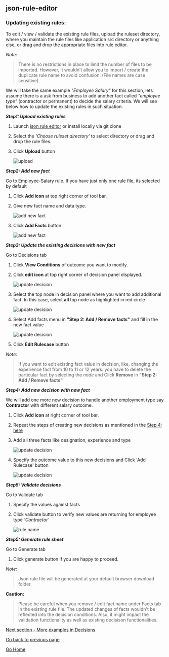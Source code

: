 ## json-rule-editor

### Updating existing rules:

To edit / view / validate the existing rule files, upload the ruleset directory, where you maintain the rule files like application src directory or anything else, or drag and drop the appropriate files into rule editor.

_Note:_

> There is no restrictions in place to limit the number of files to be imported.
> However, it wouldn’t allow you to import / create the duplicate rule name to avoid confusion. (File names are case sensitive)

We will take the same example _"Employee Salary"_ for this section, lets assume there is a ask from business to add another fact called _"employee type"_ (contractor or permanent) to decide the salary criteria. We will see below how to update the existing rules in such situation.

**_Step1: Upload existing rules_**

1. Launch [json rule editor](https://www.json-rule-editor.com) or install locally via git clone
2. Select the _‘Choose ruleset directory’_ to select directory or drag and drop the rule files.
3. Click **Upload** button

   ![upload](https://asudbury.github.io/json-rule-editor/docs/images/upload.png)

**_Step2: Add new fact_**

Go to Employee-Salary rule. If you have just only one rule file, its selected by default

1. Click **Add icon** at top right corner of tool bar.
2. Give new fact name and data type.

   ![add new fact](https://asudbury.github.io/json-rule-editor/docs/images/update-fact1.png)

3. Click **Add Facts** button

   ![add new fact](https://asudbury.github.io/json-rule-editor/docs/images/update-fact2.png)

**_Step3: Update the existing decisions with new fact_**

Go to Decisions tab

1. Click **View Conditions** of outcome you want to modify.
2. Click **edit icon** at top right corner of decision panel displayed.

   ![update decision](https://asudbury.github.io/json-rule-editor/docs/images/update-decisions1.png)

3. Select the top node in decision panel where you want to add additional fact. In this case, select **all** top node as highlighted in red circle

   ![update decision](https://asudbury.github.io/json-rule-editor/docs/images/update-decisions2.png)

4. Select Add facts menu in **"Step 2: Add / Remove facts"** and fill in the new fact value

   ![update decision](https://asudbury.github.io/json-rule-editor/docs/images/update-decisions3.png)

5. Click **Edit Rulecase** button

_Note:_

> If you want to edit existing fact value in decision, like, changing the experience fact from 10 to 11 or 12 years. you have to delete the particular fact by
> selecting the _node_ and Click **Remove** in **"Step 2: Add / Remove facts"**

**_Step4: Add new decision with new fact_**

We will add one more new decision to handle another employment type say **Contractor** with different salary outcome.

1. Click **Add icon** at right corner of tool bar.
2. Repeat the steps of creating new decisions as mentioned in the [Step 4: here](https://asudbury.github.io/json-rule-editor/docs/create-rules.html)
3. Add all three facts like designation, experience and type

   ![update decision](https://asudbury.github.io/json-rule-editor/docs/images/update-decisions4.png)

4. Specify the outcome value to this new decisions and Click 'Add Rulecase' button

   ![update decision](https://asudbury.github.io/json-rule-editor/docs/images/update-decisions5.png)

**_Step5: Validate decisions_**

Go to Validate tab

1. Specify the values against facts
2. Click validate button to verify new values are returning for employee type _'Contractor'_

   ![rule name](https://asudbury.github.io/json-rule-editor/docs/images/update-validate.png)

**_Step5: Generate rule sheet_**

Go to Generate tab

1. Click generate button if you are happy to proceed.

_Note:_

> Json rule file will be generated at your default browser download folder.

**Caution:**

> Please be careful when you remove / edit fact name under Facts tab in the existing rule file.
> The updated changes of facts wouldn't be reflected into the decision conditions.
> Also, it might impact the validation functionality as well as existing decisison functionalities.

[Next section - More examples in Decisions](https://asudbury.github.io/json-rule-editor/docs/decisions.html)

[Go back to previous page](https://asudbury.github.io/json-rule-editor/docs/implementation.html)

[Go Home](https://asudbury.github.io/json-rule-editor/docs/)
